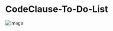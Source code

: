 # CodeClause-To-Do-List
![image](https://github.com/sabariraj01/CodeClause-To-Do-List/assets/114046096/069e3c08-e757-4f52-9ab8-63b5d196e671)
